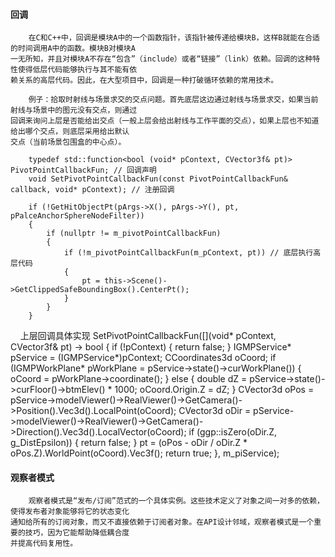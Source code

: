 #### 回调

        在C和C++中，回调是模块A中的一个函数指针，该指针被传递给模块B，这样B就能在合适的时间调用A中的函数。模块B对模块A
    一无所知，并且对模块A不存在“包含”（include）或者“链接”（link）依赖。回调的这种特性使得低层代码能够执行与其不能有依
    赖关系的高层代码。因此，在大型项目中，回调是一种打破循环依赖的常用技术。
    
        例子：拾取时射线与场景求交的交点问题。首先底层这边通过射线与场景求交，如果当前射线与场景中的图元没有交点，则通过
    回调来询问上层是否能给出交点（一般上层会给出射线与工作平面的交点），如果上层也不知道给出哪个交点，则底层采用给出默认
    交点（当前场景包围盒的中心点）。
    
        typedef std::function<bool (void* pContext, CVector3f& pt)> PivotPointCallbackFun; // 回调声明
        void SetPivotPointCallbackFun(const PivotPointCallbackFun& callback, void* pContext); // 注册回调
 
        if (!GetHitObjectPt(pArgs->X(), pArgs->Y(), pt, pPalceAnchorSphereNodeFilter))
        {
            if (nullptr != m_pivotPointCallbackFun)
            {
                if (!m_pivotPointCallbackFun(m_pContext, pt)) // 底层执行高层代码
                {
                    pt = this->Scene()->GetClippedSafeBoundingBox().CenterPt();
                }
            }
        }
    
        上层回调具体实现 
        SetPivotPointCallbackFun([](void* pContext, CVector3f& pt) -> bool
        {
            if (!pContext)
            {
                return false;
            }
            IGMPService* pService = (IGMPService*)pContext;
            CCoordinates3d oCoord;
            if (IGMPWorkPlane* pWorkPlane = pService->state()->curWorkPlane())
            {
                oCoord = pWorkPlane->coordinate();
            }
            else
            {
                double dZ = pService->state()->curFloor()->btmElev() * 1000;
                oCoord.Origin.Z = dZ;
            }
            CVector3d oPos = pService->modelViewer()->RealViewer()->GetCamera()->Position().Vec3d().LocalPoint(oCoord);
            CVector3d oDir = pService->modelViewer()->RealViewer()->GetCamera()->Direction().Vec3d().LocalVector(oCoord);
            if (ggp::isZero(oDir.Z, g_DistEpsilon))
            {
                return false;
            }
            pt = (oPos - oDir / oDir.Z * oPos.Z).WorldPoint(oCoord).Vec3f();
            return true;
        }, m_piService);

#### 观察者模式

        观察者模式是“发布/订阅”范式的一个具体实例。这些技术定义了对象之间一对多的依赖，使得发布者对象能够将它的状态变化
    通知给所有的订阅对象，而又不直接依赖于订阅者对象。在API设计邻域，观察者模式是一个重要的技巧，因为它能帮助降低耦合度
    并提高代码复用性。

